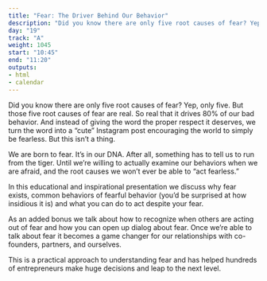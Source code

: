 ```yaml
---
title: "Fear: The Driver Behind Our Behavior"
description: "Did you know there are only five root causes of fear? Yep, only five."
day: "19"
track: "A"
weight: 1045
start: "10:45"
end: "11:20"
outputs:
- html
- calendar
---
```


Did you know there are only five root causes of fear? Yep, only five. But those five root causes of fear are real. So real that it drives 80% of our bad behavior. And instead of giving the word the proper respect it deserves, we turn the word into a “cute” Instagram post encouraging the world to simply be fearless. But this isn’t a thing.

We are born to fear. It’s in our DNA. After all, something has to tell us to run from the tiger. Until we’re willing to actually examine our behaviors when we are afraid, and the root causes we won’t ever be able to “act fearless.”

In this educational and inspirational presentation we discuss why fear exists, common behaviors of fearful behavior (you’d be surprised at how insidious it is) and what you can do to act despite your fear.

As an added bonus we talk about how to recognize when others are acting out of fear and how you can open up dialog about fear. Once we’re able to talk about fear it becomes a game changer for our relationships with co-founders, partners, and ourselves.

This is a practical approach to understanding fear and has helped hundreds of entrepreneurs make huge decisions and leap to the next level.
